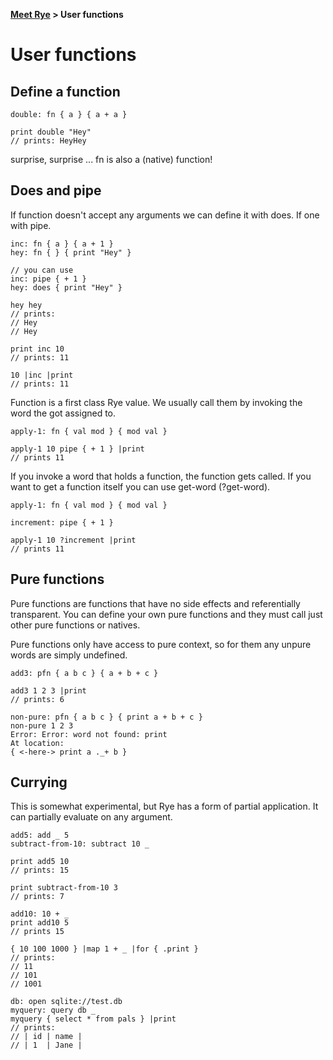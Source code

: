 <b><a href="./TOUR_0.html">Meet Rye</a> > User functions</b>

# User functions

## Define a function

```rye
double: fn { a } { a + a }

print double "Hey"
// prints: HeyHey
```

surprise, surprise ... fn is also a (native) function!

## Does and pipe

If function doesn't accept any arguments we can define it with does. If one with pipe.

```rye
inc: fn { a } { a + 1 }
hey: fn { } { print "Hey" }

// you can use
inc: pipe { + 1 }
hey: does { print "Hey" }

hey hey
// prints:
// Hey
// Hey

print inc 10
// prints: 11

10 |inc |print
// prints: 11
```

Function is a first class Rye value. We usually call them by invoking the word the got assigned to.

```rye
apply-1: fn { val mod } { mod val }

apply-1 10 pipe { + 1 } |print
// prints 11
```

If you invoke a word that holds a function, the function gets called. If you want to get a function itself you can use get-word (?get-word). 
```rye
apply-1: fn { val mod } { mod val }

increment: pipe { + 1 }

apply-1 10 ?increment |print
// prints 11

```

## Pure functions

Pure functions are functions that have no side effects and referentially transparent. You can define your own pure functions and they must
call just other pure functions or natives.

Pure functions only have access to pure context, so for them any unpure words are simply undefined.

```rye
add3: pfn { a b c } { a + b + c }

add3 1 2 3 |print
// prints: 6

non-pure: pfn { a b c } { print a + b + c }
non-pure 1 2 3
Error: Error: word not found: print 
At location:
{ <-here-> print a ._+ b }
```


## Currying

This is somewhat experimental, but Rye has a form of partial application. It can partially evaluate on any argument.

```rye
add5: add _ 5
subtract-from-10: subtract 10 _

print add5 10
// prints: 15

print subtract-from-10 3
// prints: 7

add10: 10 + _
print add10 5
// prints 15

{ 10 100 1000 } |map 1 + _ |for { .print }
// prints:
// 11
// 101
// 1001

db: open sqlite://test.db
myquery: query db _
myquery { select * from pals } |print
// prints:
// | id | name |
// | 1  | Jane |

```

